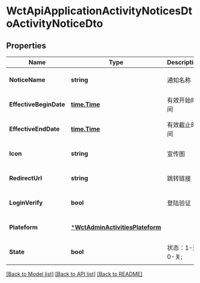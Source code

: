 # WctApiApplicationActivityNoticesDtoActivityNoticeDto

## Properties
Name | Type | Description | Notes
------------ | ------------- | ------------- | -------------
**NoticeName** | **string** | 通知名称 | [optional] [default to null]
**EffectiveBeginDate** | [**time.Time**](time.Time.md) | 有效开始时间 | [optional] [default to null]
**EffectiveEndDate** | [**time.Time**](time.Time.md) | 有效截止时间 | [optional] [default to null]
**Icon** | **string** | 宣传图 | [optional] [default to null]
**RedirectUrl** | **string** | 跳转链接 | [optional] [default to null]
**LoginVerify** | **bool** | 登陆验证 | [optional] [default to null]
**Plateform** | [***WctAdminActivitiesPlateform**](WCT.Admin.Activities.Plateform.md) |  | [optional] [default to null]
**State** | **bool** | 状态：1-开; 0-关; | [optional] [default to null]

[[Back to Model list]](../README.md#documentation-for-models) [[Back to API list]](../README.md#documentation-for-api-endpoints) [[Back to README]](../README.md)


